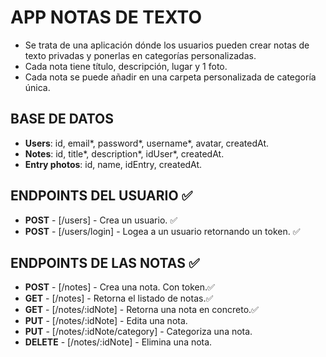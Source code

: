 # APP NOTAS DE TEXTO

- Se trata de una aplicación dónde los usuarios pueden crear notas de texto privadas y ponerlas en categorías personalizadas.
- Cada nota tiene título, descripción, lugar y 1 foto.
- Cada nota se puede añadir en una carpeta personalizada de categoría única.

## BASE DE DATOS

- **Users**: id, email*, password*, username*, avatar, createdAt.
- **Notes**: id, title*, description*, idUser*, createdAt.
- **Entry photos**: id, name, idEntry, createdAt.

## ENDPOINTS DEL USUARIO ✅

- **POST** - [/users] - Crea un usuario. ✅
- **POST** - [/users/login] - Logea a un usuario retornando un token. ✅

## ENDPOINTS DE LAS NOTAS ✅

- **POST** - [/notes] - Crea una nota. Con token.✅
- **GET** - [/notes] - Retorna el listado de notas.✅
- **GET** - [/notes/:idNote] - Retorna una nota en concreto.✅
- **PUT** - [/notes/:idNote] - Edita una nota.
- **PUT** - [/notes/:idNote/category] - Categoriza una nota.
- **DELETE** - [/notes/:idNote] - Elimina una nota.

